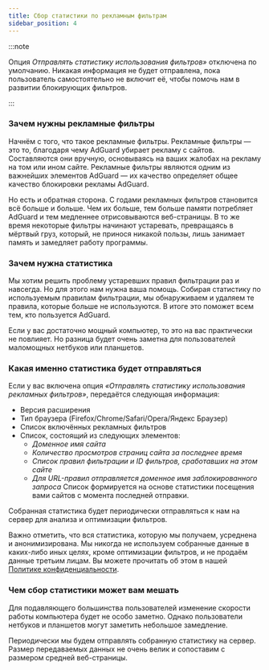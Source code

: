 ```yaml
---
title: Сбор статистики по рекламным фильтрам
sidebar_position: 4
---
```


:::note

Опция *‎Отправлять статистику использования фильтров»* отключена по умолчанию. Никакая информация не будет отправлена, пока пользователь самостоятельно не включит её, чтобы помочь нам в развитии блокирующих фильтров.

:::

### Зачем нужны рекламные фильтры

Начнём с того, что такое рекламные фильтры. Рекламные фильтры — это то, благодаря чему AdGuard убирает рекламу с сайтов. Составляются они вручную, основываясь на ваших жалобах на рекламу на том или ином сайте. Рекламные фильтры являются одним из важнейших элементов AdGuard — их качество определяет общее качество блокировки рекламы AdGuard.

Но есть и обратная сторона. С годами рекламных фильтров становится всё больше и больше. Чем их больше, тем больше памяти потребляет AdGuard и тем медленнее отрисовываются веб-страницы. В то же время некоторые фильтры начинают устаревать, превращаясь в мёртвый груз, который, не принося никакой пользы, лишь занимает память и замедляет работу программы.

### Зачем нужна статистика

Мы хотим решить проблему устаревших правил фильтрации раз и навсегда. Но для этого нам нужна ваша помощь. Собирая статистику по используемым правилам фильтрации, мы обнаруживаем и удаляем те правила, которые больше не используются. В итоге это поможет всем тем, кто пользуется AdGuard.

Если у вас достаточно мощный компьютер, то это на вас практически не повлияет. Но разница будет очень заметна для пользователей маломощных нетбуков или планшетов.

### Какая именно статистика будет отправляться

Если у вас включена опция *«Отправлять статистику использования рекламных фильтров»*, передаётся следующая информация:

- Версия расширения
- Тип браузера (Firefox/Chrome/Safari/Opera/Яндекс Браузер)
- Список включённых рекламных фильтров
- Список, состоящий из следующих элементов:
    - *Доменное имя сайта*
    - *Количество просмотров страниц сайта за последнее время*
    - *Список правил фильтрации и ID фильтров, сработавших на этом сайте*
    - *Для URL-правил отправляется доменное имя заблокированного запроса* Список формируется на основе статистики посещения вами сайтов с момента последней отправки.

Собранная статистика будет периодически отправляться к нам на сервер для анализа и оптимизации фильтров.

Важно отметить, что вся статистика, которую мы получаем, усреднена и анонимизирована. Мы никогда не используем собранные данные в каких-либо иных целях, кроме оптимизации фильтров, и не продаём данные третьим лицам. Вы можете прочитать об этом в нашей [Политике конфиденциальности](https://adguard.com/privacy.html).

### Чем сбор статистики может вам мешать

Для подавляющего большинства пользователей изменение скорости работы компьютера будет не особо заметно. Однако пользователи нетбуков и планшетов могут заметить небольшое замедление.

Периодически мы будем отправлять собранную статистику на сервер. Размер передаваемых данных не очень велик и сопоставим с размером средней веб-страницы.
